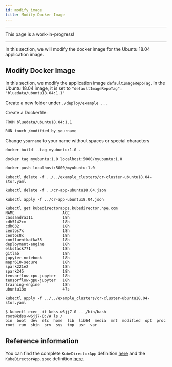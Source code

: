 ```yaml
---
id: modify_image 
title: Modify Docker Image
---
```


---

This page is a work-in-progress!

---

In this section, we will modify the docker image for the Ubuntu 18.04 application image.

## Modify Docker Image

In this section, we modify the application image `defaultImageRepoTag`.  In the Ubuntu 18.04 image, it is set to `"defaultImageRepoTag": "bluedata/ubuntu18.04:1.1"`

Create a new folder under `./deploy/example ...`

Create a Dockerfile:

```
FROM bluedata/ubuntu18.04:1.1

RUN touch /modified_by_yourname
```

Change `yourname` to your name without spaces or special characters

```
docker build --tag myubuntu:1.0 .

docker tag myubuntu:1.0 localhost:5000/myubuntu:1.0

docker push localhost:5000/myubuntu:1.0

kubectl delete -f ../../example_clusters/cr-cluster-ubuntu18.04-stor.yaml

kubectl delete -f ../cr-app-ubuntu18.04.json

kubectl apply -f ../cr-app-ubuntu18.04.json

kubectl get kubedirectorapps.kubedirector.hpe.com
NAME                     AGE
cassandra311             18h
cdh5142cm                18h
cdh632                   18h
centos7x                 18h
centos8x                 18h
confluentkafka55         18h
deployment-engine        18h
elkstack771              18h
gitlab                   18h
jupyter-notebook         18h
mapr610-secure           18h
spark221e2               18h
spark245                 18h
tensorflow-cpu-jupyter   18h
tensorflow-gpu-jupyter   18h
training-engine          18h
ubuntu18x                47s

kubectl apply -f ../../example_clusters/cr-cluster-ubuntu18.04-stor.yaml

$ kubectl exec -it kdss-w6jj7-0 -- /bin/bash
root@kdss-w6jj7-0:/# ls /
bin  boot  dev  etc  home  lib  lib64  media  mnt  modified  opt  proc  root  run  sbin  srv  sys  tmp  usr  var
```


## Reference information

You can find the complete `KubeDirectorApp` definition [here](https://github.com/bluek8s/kubedirector/wiki/KubeDirectorApp-Definition) and the `KubeDirectorApp.spec` definition [here](https://github.com/bluek8s/kubedirector/wiki/KubeDirectorApp-Definition#kubedirectorappspec).

